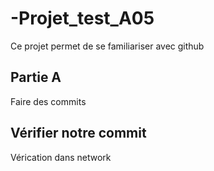 # -Projet_test_A05
Ce projet permet de se familiariser avec github
## Partie A
Faire des commits

## Vérifier notre commit
Vérication dans network
